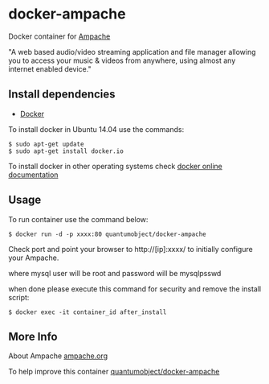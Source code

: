 # docker-ampache

Docker container for [Ampache][3]

"A web based audio/video streaming application and file manager allowing you to access your music & videos from anywhere, using almost any internet enabled device."

## Install dependencies

  - [Docker][2]

To install docker in Ubuntu 14.04 use the commands:

    $ sudo apt-get update
    $ sudo apt-get install docker.io

 To install docker in other operating systems check [docker online documentation][4]

## Usage

To run container use the command below:

    $ docker run -d -p xxxx:80 quantumobject/docker-ampache

Check port and point your browser to http://[ip]:xxxx/  to initially configure your Ampache.

where mysql user will be root and password will be mysqlpsswd

when done please execute this command for security and remove the install script:

    $ docker exec -it container_id after_install

## More Info

About Ampache [ampache.org][1]

To help improve this container [quantumobject/docker-ampache][5]

[1]:http://ampache.org/
[2]:https://www.docker.com
[3]:https://github.com/ampache/ampache/releases
[4]:http://docs.docker.com
[5]:https://github.com/QuantumObject/docker-ampache

